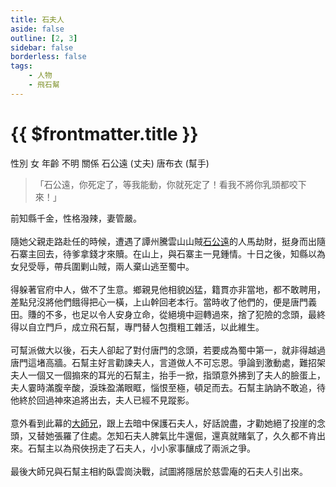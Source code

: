 ```yaml
---
title: 石夫人
aside: false
outline: [2, 3]
sidebar: false
borderless: false
tags:
    - 人物
    - 飛石幫
---
```


# {{ $frontmatter.title }}

<ChTabs position="bottom">
	<ChTab title="石夫人">
		<ChBg src='/images/people/characters/special815/normal.png' position='right'/>
		<ChName nameZh='石夫人' nameEn='Lady Shi' position='right' />
		<ChTable>
			<ChTr>
				<ChTd isTitle=true>
					性別
				</ChTd>
				<ChTd>
					女
				</ChTd>
			</ChTr>
			<ChTr>
				<ChTd isTitle=true>
					年齡
				</ChTd>
				<ChTd>
					不明
				</ChTd>
			</ChTr>
			<ChTr>
				<ChTd isTitle=true position='center'>
					關係
				</ChTd>
			</ChTr>
			<ChTr>
				<ChTd position='center'>
					石公遠 (丈夫)
				</ChTd>
			</ChTr>
				<ChTr>
				<ChTd position='center'>
					唐布衣 (幫手)
				</ChTd>
			</ChTr>
		</ChTable>
	</ChTab>
</ChTabs>

> 「石公遠，你死定了，等我能動，你就死定了！看我不將你乳頭都咬下來！」

前知縣千金，性格潑辣，妻管嚴。
<br><br>
隨她父親走路赴任的時候，遭遇了譚州騰雲山山賊[石公遠](special7)的人馬劫財，挺身而出隨石寨主回去，待爹拿錢才來贖。在山上，與石寨主一見鍾情。十日之後，知縣以為女兒受辱，帶兵圍剿山賊，兩人棄山逃至蜀中。
<br><br>
得躲著官府中人，做不了生意。鄉親見他相貌凶猛，籍貫亦非當地，都不敢聘用，差點兒沒將他們餓得把心一橫，上山幹回老本行。當時收了他們的，便是唐門義田。賺的不多，也足以令人安身立命，從絕境中迴轉過來，捨了犯險的念頭，最終得以自立門戶，成立飛石幫，專門替人包攬粗工雜活，以此維生。
<br><br>
可幫派做大以後，石夫人卻起了對付唐門的念頭，若要成為蜀中第一，就非得越過唐門這堵高牆。石幫主好言勸諫夫人，言道做人不可忘恩。爭論到激動處，難招架夫人一個又一個搧來的耳光的石幫主，抬手一掀，指頭意外拂到了夫人的臉蛋上，夫人霎時滿腹辛酸，淚珠盈滿眼眶，惱恨至極，頓足而去。石幫主訥訥不敢追，待他終於回過神來追將出去，夫人已經不見蹤影。
<br><br>
意外看到此幕的[大師兄](brother1)，跟上去暗中保護石夫人，好話說盡，才勸她絕了投崖的念頭，又替她張羅了住處。怎知石夫人脾氣比牛還倔，還真就賭氣了，久久都不肯出來。石幫主以為飛俠拐走了石夫人，小小家事釀成了兩派之爭。
<br><br>
最後大師兄與石幫主相約臥雲崗決戰，試圖將隱居於慈雲庵的石夫人引出來。
